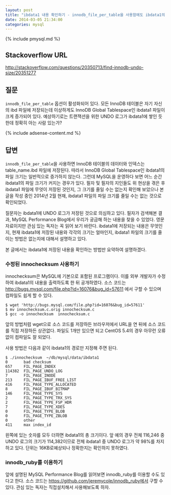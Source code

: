 ```yaml
---
layout: post
title: "ibdata1 내용 확인하기 - innodb_file_per_table을 사용함에도 ibdata1의 파일 크기가 증가하는 문제"
date: 2014-03-05 21:34:00
categories: mysql
---
```


{% include pmysql.md %}

## Stackoverflow URL

http://stackoverflow.com/questions/20350713/find-innodb-undo-size/20351277

## 질문

`innodb_file_per_table` 옵션이 활성화되어 있다. 모든 InnoDB 테이블은 자기 자신의 ibd 파일에 저장되는데 이상하게도 InnoDB Global Tablespace인 ibdata1 파일이 크게 증가되어 있다. 예상하기로는 트랜잭션을 위한 UNDO 로그가 ibdata1에 쌓인 듯 한데 정확히 아는 사람 있는가?

{% include adsense-content.md %}

## 답변

`innodb_file_per_table`을 사용하면 InnoDB 테이블의 데이터와 인덱스는 table_name.ibd 파일에 저장된다. 따라서 InnoDB Global Tablespace인 ibdata1의 파일 크기는 일반적으로 증가하지 않는다. 그런데 MySQL을 운영하다 보면 어느 순간 ibdata1의 파일 크기가 커지는 경우가 있다. 필자 및 필자의 지인들도 위 현상을 겪은 후 ibdata1 파일에 무엇이 저장된 것인지, 그 크기를 줄일 수는 없는지 확인해 보았으나 본 글을 작성 중인 2014년 2월 현재, ibdata1 파일의 파일 크기를 줄일 수는 없는 것으로 확인되었다.

질문자는 ibdata1에 UNDO 로그가 저장된 것으로 의심하고 있다. 필자가 검색해본 결과, MySQL Performance Blog에서 우리가 궁금해 하는 내용을 찾을 수 있었다. 영문 자료이지만 관심 있는 독자는 꼭 읽어 보기 바란다. ibdata1에 저장되는 내용은 무엇인지, 현재 ibdata1에 저장된 내용와 각각의 크기는 얼마인지, ibdata1 파일의 크기를 줄이는 방법은 없는지에 대해서 설명하고 있다.

본 글에서는 ibdata1에 저장된 내용을 확인하는 방법만 요약하여 설명하겠다.

### 수정된 innochecksum 사용하기

innochecksum은 MySQL에 기본으로 포함된 프로그램이다. 이를 외부 개발자가 수정하여 ibdata1의 내용을 출력하도록 한 뒤 공개하였다. 소스 코드는 http://bugs.mysql.com/file.php?id=16076&bug_id=57611 에서 구할 수 있으며 컴파일도 쉽게 할 수 있다.

    $ wget 'http://bugs.mysql.com/file.php?id=16076&bug_id=57611'
    $ mv innochecksum.c.orig innochecksum.c
    $ gcc -o innochecksum  innochecksum.c

앞의 방법처럼 wget으로 소스 코드를 저장하든 브라우저에서 URL을 연 뒤에 소스 코드를 직접 저장하든 상관없다. 파일도 1개만 있으면 되고 CentOS 5.4의 경우 아무런 오류 없이 컴파일도 잘 되었다.

사용 방법은 다음과 같이 ibdata1의 경로만 지정해 주면 된다.

    $ ./innochecksum  ~/db/mysql/data/ibdata1
    0       bad checksum
    657     FIL_PAGE_INDEX
    114382  FIL_PAGE_UNDO_LOG
    7       FIL_PAGE_INODE
    213     FIL_PAGE_IBUF_FREE_LIST
    416     FIL_PAGE_TYPE_ALLOCATED
    8       FIL_PAGE_IBUF_BITMAP
    146     FIL_PAGE_TYPE_SYS
    2       FIL_PAGE_TYPE_TRX_SYS
    2       FIL_PAGE_TYPE_FSP_HDR
    7       FIL_PAGE_TYPE_XDES
    0       FIL_PAGE_TYPE_BLOB
    0       FIL_PAGE_TYPE_ZBLOB
    0       other
    411     max index_id

왼쪽에 있는 숫자를 모두 더하면 ibdata1의 총 크기이다. 앞 예의 경우 전체 116,246 중 UNDO 로그의 크기가 114,382이므로 전체 ibdata1 중 UNDO 로그가 약 98%를 차지하고 있다. 단위는 16KB로예상되나 정확한지는 확인하지 못하였다.

### innodb_ruby를 이용하기

앞에 설명된 MySQL Performance Blog를 읽어보면 innodb_ruby를 이용할 수도 있다고 한다. 소스 코드는 https://github.com/jeremycole/innodb_ruby에서 구할 수 있다. 관심 있는 독자는 직접설치해서 사용해보도록 하자.
